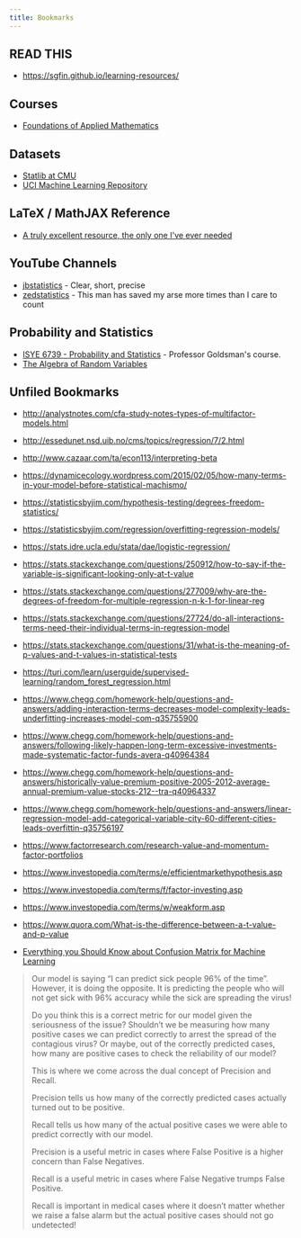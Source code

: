 ```yaml
---
title: Bookmarks
---
```




## READ THIS

* https://sgfin.github.io/learning-resources/

## Courses

* [Foundations of Applied Mathematics](https://foundations-of-applied-mathematics.github.io/)

## Datasets

* [Statlib at CMU](http://lib.stat.cmu.edu/datasets/)
* [UCI Machine Learning Repository](https://archive.ics.uci.edu/ml/index.php)

## LaTeX / MathJAX Reference

* [A truly excellent resource, the only one I've ever needed](https://math.meta.stackexchange.com/questions/5020/mathjax-basic-tutorial-and-quick-reference)

## YouTube Channels

* [jbstatistics](https://www.youtube.com/channel/UCiHi6xXLzi9FMr9B0zgoHqA)  - Clear, short, precise
* [zedstatistics](https://www.youtube.com/channel/UC6AVa0vSrCpuskzGDDKz_EQ) - This man has saved my arse more times than I care to count

## Probability and Statistics

* [ISYE 6739 - Probability and Statistics](https://www2.isye.gatech.edu/~sman/courses/6739/) - Professor Goldsman's course.
* [The Algebra of Random Variables](https://en.wikipedia.org/wiki/Algebra_of_random_variables)

## Unfiled Bookmarks

* http://analystnotes.com/cfa-study-notes-types-of-multifactor-models.html
* http://essedunet.nsd.uib.no/cms/topics/regression/7/2.html
* http://www.cazaar.com/ta/econ113/interpreting-beta
* https://dynamicecology.wordpress.com/2015/02/05/how-many-terms-in-your-model-before-statistical-machismo/
* https://statisticsbyjim.com/hypothesis-testing/degrees-freedom-statistics/
* https://statisticsbyjim.com/regression/overfitting-regression-models/
* https://stats.idre.ucla.edu/stata/dae/logistic-regression/
* https://stats.stackexchange.com/questions/250912/how-to-say-if-the-variable-is-significant-looking-only-at-t-value
* https://stats.stackexchange.com/questions/277009/why-are-the-degrees-of-freedom-for-multiple-regression-n-k-1-for-linear-reg
* https://stats.stackexchange.com/questions/27724/do-all-interactions-terms-need-their-individual-terms-in-regression-model
* https://stats.stackexchange.com/questions/31/what-is-the-meaning-of-p-values-and-t-values-in-statistical-tests
* https://turi.com/learn/userguide/supervised-learning/random_forest_regression.html
* https://www.chegg.com/homework-help/questions-and-answers/adding-interaction-terms-decreases-model-complexity-leads-underfitting-increases-model-com-q35755900
* https://www.chegg.com/homework-help/questions-and-answers/following-likely-happen-long-term-excessive-investments-made-systematic-factor-funds-avera-q40964384
* https://www.chegg.com/homework-help/questions-and-answers/historically-value-premium-positive-2005-2012-average-annual-premium-value-stocks-212--tra-q40964337
* https://www.chegg.com/homework-help/questions-and-answers/linear-regression-model-add-categorical-variable-city-60-different-cities-leads-overfittin-q35756197
* https://www.factorresearch.com/research-value-and-momentum-factor-portfolios
* https://www.investopedia.com/terms/e/efficientmarkethypothesis.asp
* https://www.investopedia.com/terms/f/factor-investing.asp
* https://www.investopedia.com/terms/w/weakform.asp
* https://www.quora.com/What-is-the-difference-between-a-t-value-and-p-value


* [Everything you Should Know about Confusion Matrix for Machine Learning](https://www.analyticsvidhya.com/blog/2020/04/confusion-matrix-machine-learning/)

> Our model is saying “I can predict sick people 96% of the time”. However, it is doing the opposite. It is predicting the people who will not get sick with 96% accuracy while the sick are spreading the virus!
>
> Do you think this is a correct metric for our model given the seriousness of the issue? Shouldn’t we be measuring how many positive cases we can predict correctly to arrest the spread of the contagious virus? Or maybe, out of the correctly predicted cases, how many are positive cases to check the reliability of our model?
>
> This is where we come across the dual concept of Precision and Recall.
>
> Precision tells us how many of the correctly predicted cases actually turned out to be positive.
>
> Recall tells us how many of the actual positive cases we were able to predict correctly with our model.
>
> Precision is a useful metric in cases where False Positive is a higher concern than False Negatives.
>
> Recall is a useful metric in cases where False Negative trumps False Positive.
>
> Recall is important in medical cases where it doesn’t matter whether we raise a false alarm but the actual positive cases should not go undetected!
